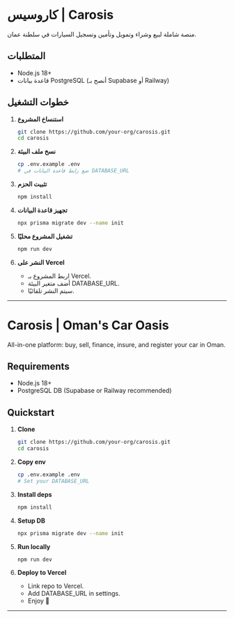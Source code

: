 # كاروسيس | Carosis

منصة شاملة لبيع وشراء وتمويل وتأمين وتسجيل السيارات في سلطنة عمان.

## المتطلبات
- Node.js 18+
- قاعدة بيانات PostgreSQL (أنصح بـ Supabase أو Railway)

## خطوات التشغيل

1. **استنساخ المشروع**
   ```bash
   git clone https://github.com/your-org/carosis.git
   cd carosis
   ```

2. **نسخ ملف البيئة**
   ```bash
   cp .env.example .env
   # ضع رابط قاعدة البيانات في DATABASE_URL
   ```

3. **تثبيت الحزم**
   ```bash
   npm install
   ```

4. **تجهيز قاعدة البيانات**
   ```bash
   npx prisma migrate dev --name init
   ```

5. **تشغيل المشروع محليًا**
   ```bash
   npm run dev
   ```

6. **النشر على Vercel**
   - اربط المشروع بـ Vercel.
   - أضف متغير البيئة DATABASE_URL.
   - سيتم النشر تلقائيًا.

---

# Carosis | Oman's Car Oasis

All-in-one platform: buy, sell, finance, insure, and register your car in Oman.

## Requirements

- Node.js 18+
- PostgreSQL DB (Supabase or Railway recommended)

## Quickstart

1. **Clone**
   ```bash
   git clone https://github.com/your-org/carosis.git
   cd carosis
   ```

2. **Copy env**
   ```bash
   cp .env.example .env
   # Set your DATABASE_URL
   ```

3. **Install deps**
   ```bash
   npm install
   ```

4. **Setup DB**
   ```bash
   npx prisma migrate dev --name init
   ```

5. **Run locally**
   ```bash
   npm run dev
   ```

6. **Deploy to Vercel**
   - Link repo to Vercel.
   - Add DATABASE_URL in settings.
   - Enjoy 🚗

---